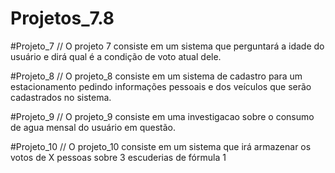 # Projetos_7.8

#Projeto_7
// O projeto 7 consiste em um sistema que perguntará a idade do usuário e dirá qual é a condição de voto atual dele.

#Projeto_8
// O projeto_8 consiste em um sistema de cadastro para um estacionamento pedindo informações pessoais e dos veículos que serão cadastrados no sistema.

#Projeto_9
// O projeto_9 consiste em uma investigacao sobre o consumo de agua mensal do usuário em questão.

#Projeto_10
// O projeto_10 consiste em um sistema que irá armazenar os votos de X pessoas sobre 3 escuderias de fórmula 1
